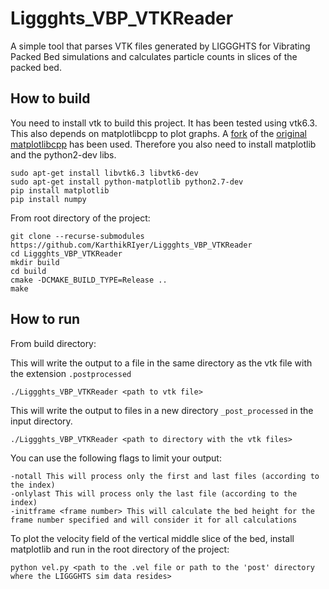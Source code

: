# Liggghts_VBP_VTKReader

A simple tool that parses VTK files generated by LIGGGHTS for Vibrating Packed Bed simulations and calculates particle counts in slices of the packed bed.

## How to build

You need to install vtk to build this project. It has been tested using vtk6.3.
This also depends on matplotlibcpp to plot graphs. A [fork](https://github.com/Cryoris/matplotlib-cpp) of the [original matplotlibcpp](https://github.com/lava/matplotlib-cpp) has been used. Therefore you also need to install matplotlib and the python2-dev libs.

```console
sudo apt-get install libvtk6.3 libvtk6-dev
sudo apt-get install python-matplotlib python2.7-dev
pip install matplotlib
pip install numpy
```

From root directory of the project:
```console
git clone --recurse-submodules https://github.com/KarthikRIyer/Liggghts_VBP_VTKReader
cd Liggghts_VBP_VTKReader
mkdir build
cd build
cmake -DCMAKE_BUILD_TYPE=Release ..
make
```


## How to run

From build directory:

This will write the output to a file in the same directory as the vtk file with the extension `.postprocessed`
```console
./Liggghts_VBP_VTKReader <path to vtk file>
```

This will write the output to files in a new directory `_post_processed` in the input directory.
```console
./Liggghts_VBP_VTKReader <path to directory with the vtk files>
```

You can use the following flags to limit your output:
```console
-notall This will process only the first and last files (according to the index)
-onlylast This will process only the last file (according to the index)
-initframe <frame number> This will calculate the bed height for the frame number specified and will consider it for all calculations
```

To plot the velocity field of the vertical middle slice of the bed, install matplotlib and run in the root directory of the project:
```console
python vel.py <path to the .vel file or path to the 'post' directory where the LIGGGHTS sim data resides>
```
